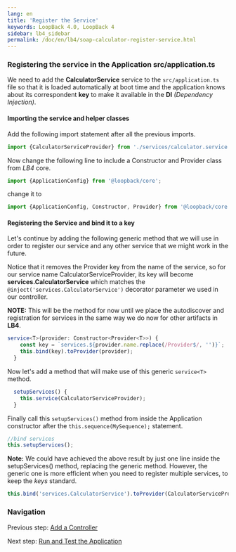 ```yaml
---
lang: en
title: 'Register the Service'
keywords: LoopBack 4.0, LoopBack 4
sidebar: lb4_sidebar
permalink: /doc/en/lb4/soap-calculator-register-service.html
---
```


### Registering the service in the Application src/application.ts

We need to add the **CalculatorService** service to the `src/application.ts`
file so that it is loaded automatically at boot time and the application knows
about its correspondent **key** to make it available in the **DI** _(Dependency
Injection)_.

#### Importing the service and helper classes

Add the following import statement after all the previous imports.

```ts
import {CalculatorServiceProvider} from './services/calculator.service';
```

Now change the following line to include a Constructor and Provider class from
_LB4_ core.

```ts
import {ApplicationConfig} from '@loopback/core';
```

change it to

```ts
import {ApplicationConfig, Constructor, Provider} from '@loopback/core';
```

#### Registering the Service and bind it to a key

Let's continue by adding the following generic method that we will use in order
to register our service and any other service that we might work in the future.

Notice that it removes the Provider key from the name of the service, so for our
service name CalculatorServiceProvider, its key will become
**services.CalculatorService** which matches the
`@inject('services.CalculatorService')` decorator parameter we used in our
controller.

**NOTE:** This will be the method for now until we place the autodiscover and
registration for services in the same way we do now for other artifacts in
**LB4**.

```ts
service<T>(provider: Constructor<Provider<T>>) {
    const key = `services.${provider.name.replace(/Provider$/, '')}`;
    this.bind(key).toProvider(provider);
  }
```

Now let's add a method that will make use of this generic `service<T>` method.

```ts
  setupServices() {
    this.service(CalculatorServiceProvider);
  }
```

Finally call this `setupServices()` method from inside the Application
constructor after the `this.sequence(MySequence);` statement.

```ts
//bind services
this.setupServices();
```

**Note:** We could have achieved the above result by just one line inside the
setupServices() method, replacing the generic method. However, the generic one
is more efficient when you need to register multiple services, to keep the
_keys_ standard.

```ts
this.bind('services.CalculatorService').toProvider(CalculatorServiceProvider);
```

### Navigation

Previous step: [Add a Controller](soap-calculator-tutorial-add-controller.md)

Next step:
[Run and Test the Application](soap-calculator-tutorial-run-and-test.md)
